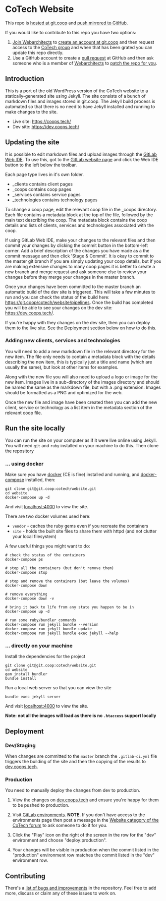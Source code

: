 # CoTech Website

This repo is [hosted at git.coop](https://git.coop/cotech/website) and [push mirrored to GitHub](https://github.com/cotech/jekyll-website).

If you would like to contribute to this repo you have two options:

1. [Join Webarchitects](https://webarch.coop/join) to [create an account at git.coop](https://webarch.coop/git#free) and then request access to the [CoTech group](https://git.coop/cotech) and when that has been grated you can update this repo directly.
2. Use a GitHub account to create a [pull request](https://github.com/cotech/jekyll-website/pulls) at GitHub and then ask someone who is a member of [Webarchitects](https://www.webarchitects.coop/) to [patch the repo for you](https://community.coops.tech/t/cotech-website-repo-mirroring-to-github/2818). 

## Introduction

This is a port of the old WordPress version of the CoTech website to a statically-generated site using Jekyll. The site consists of a bunch of markdown files and images stored in git.coop. The Jekyll build process is automated so that there is no need to have Jekyll installed and running to make changes to the site.

  * Live site: https://coops.tech/
  * Dev site: https://dev.coops.tech/

## Updating the site

It is possible to edit markdown files and upload images through the [GitLab Web IDE](https://docs.gitlab.com/ce/user/project/web_ide/). To use this, got to the [GitLab website page](https://git.coop/cotech/website) and click the Web IDE button to the left below the toolbar.

Each page type lives in it's own folder.

  * _clients contains client pages
  * _coops contains coop pages
  * _services contains service pages
  * _technologies contains technology pages

To change a coop page, edit the relevant coop file in the _coops directory. Each file contains a metadata block at the top of the file, followed by the main text describing the coop. The metadata block contains the coop details and lists of clients, services and technologies associated with the coop.

If using GitLab Web IDE, make your changes to the relevant files and then commit your changes by clicking the commit button in the bottom-left corner. Add a brief description of the changes you have made as a the commit message and then click 'Stage & Commit'. It is okay to commit to the master git branch if you are simply updating your coop details, but if you are making extensive changes to many coop pages it is better to create a new branch and merge request and ask someone else to review your changes before they merge your changes in the master branch.

Once your changes have been committed to the master branch an automatic build of the dev site is triggered. This will take a few minutes to run and you can check the status of the build here: https://git.coop/cotech/website/pipelines. Once the build has completed you will be able to see your changes on the dev site: https://dev.coops.tech/.

If you're happy with they changes on the dev site, then you can deploy them to the live site. See the Deployment section below on how to do this.

### Adding new clients, services and technologies

You will need to add a new markdown file in the relevant directory for the new item. The file only needs to contain a metadata block with the details describing the new item, this is typically just a title and name (which are usually the same), but look at other items for examples.

Along with the new file you will also need to upload a logo or image for the new item. Images live in a sub-directory of the images directory and should be named the same as the markdown file, but with a .png extension. Images should be formatted as a PNG and optimized for the web.

Once the new file and image have been created then you can add the new client, service or technology as a list item in the metadata section of the relevant coop file.

## Run the site locally

You can run the site on your computer as if it were live online using Jekyll. You will need `git` and `ruby` installed on your machine to do this. Then clone the repository

### ... using docker

Make sure you have [docker](https://docs.docker.com/install/) (CE is fine) installed and running,
and [docker-compose](https://docs.docker.com/compose/install/) installed,
then:

    git clone git@git.coop:cotech/website.git
    cd website
    docker-compose up -d

And visit [localhost:4000](http://localhost:4000) to view the site.

There are two docker volumes used here:
* `vendor` - caches the ruby gems even if you recreate the containers
* `site` - holds the built site files to share them with httpd (and not clutter your local filesystem)

A few useful things you might want to do:

    # check the status of the containers
    docker-compose ps

    # stop all the containers (but don't remove them)
    docker-compose stop

    # stop and remove the containers (but leave the volumes)
    docker-compose down

    # remove everything
    docker-compose down -v

    # bring it back to life from any state you happen to be in
    docker-compose up -d

    # run some ruby/bundler commands
    docker-compose run jekyll bundle --version
    docker-compose run jekyll bundle update
    docker-compose run jekyll bundle exec jekyll --help

### ... directly on your machine

Install the dependencies for the project

    git clone git@git.coop:cotech/website.git
    cd website
    gem install bundler
    bundle install

Run a local web server so that you can view the site

    bundle exec jekyll server

And visit [localhost:4000](http://localhost:4000) to view the site.

**Note: not all the images will load as there is no `.htaccess` support locally**

## Deployment

### Dev/Staging

When changes are committed to the `master` branch the `.gitlab-ci.yml` file triggers the building of the site and then the copying of the results to [dev.coops.tech](https://dev.coops.tech).

### Production

You need to manually deploy the changes from dev to production.

1. View the changes on [dev.coops.tech](https://dev.coops.tech) and ensure you're happy for them to be pushed to production.

2. Visit [GitLab environments](https://git.coop/cotech/website/environments). __NOTE.__ If you don't have access to the environments page then post a message in the [Website category of the CoTech forum](https://community.coops.tech/c/cotech/website) to ask someone to do it for you.

3. Click the "Play" icon on the right of the screen in the row for the "dev" environment and choose "deploy:production".

4. Your changes will be visible in production when the commit listed in the "production" environment row matches the commit listed in the "dev" environment row.

## Contributing

There's a [list of bugs and improvements](https://git.coop/cotech/website/issues) in the repository. Feel free to add more, discuss or claim any of these issues to work on.

[CoTech Website]: https://www.coops.tech/
[Jekyll]: https://jekyllrb.com/
